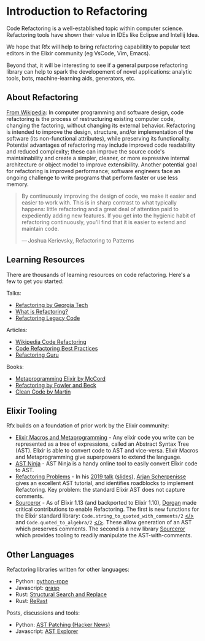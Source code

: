 # Introduction to Refactoring

Code Refactoring is a well-established topic within computer science.
Refactoring tools have shown their value in IDEs like Eclipse and Intellij
Idea.

We hope that Rfx will help to bring refactoring capabilitity to popular text
editors in the Elixir community (eg VsCode, Vim, Emacs).

Beyond that, it will be interesting to see if a general purpose refactoring
library can help to spark the developement of novel applications: analytic
tools, bots, machine-learning aids, generators, etc.

## About Refactoring

[From Wikipedia](https://en.wikipedia.org/wiki/Code_refactoring): In computer
programming and software design, code refactoring is the process of
restructuring existing computer code, changing the factoring, without changing
its external behavior. Refactoring is intended to improve the design,
structure, and/or implementation of the software (its non-functional
attributes), while preserving its functionality. Potential advantages of
refactoring may include improved code readability and reduced complexity; these
can improve the source code's maintainability and create a simpler, cleaner, or
more expressive internal architecture or object model to improve extensibility.
Another potential goal for refactoring is improved performance; software
engineers face an ongoing challenge to write programs that perform faster or
use less memory.

> By continuously improving the design of code, we make it easier and easier to
> work with. This is in sharp contrast to what typically happens: little
> refactoring and a great deal of attention paid to expediently adding new
> features. If you get into the hygienic habit of refactoring continuously,
> you'll find that it is easier to extend and maintain code.
> 
> — Joshua Kerievsky, Refactoring to Patterns

## Learning Resources

There are thousands of learning resources on code refactoring.  Here's a
few to get you started:

Talks: 

- [Refactoring by Georgia Tech](https://www.youtube.com/watch?v=LsLniadcRTw)
- [What is Refactoring?](https://www.youtube.com/watch?v=DQJGRV9np40)
- [Refactoring Legacy Code](https://www.youtube.com/watch?v=p-oWHEfXEVs)

Articles:

- [Wikipedia Code Refactoring](https://en.wikipedia.org/wiki/Code_refactoring)
- [Code Refactoring Best Practices](https://www.altexsoft.com/blog/engineering/code-refactoring-best-practices-when-and-when-not-to-do-it/)
- [Refactoring Guru](https://refactoring.guru/refactoring)

Books:

- [Metaprogramming Elixir by McCord](https://pragprog.com/titles/cmelixir/metaprogramming-elixir/)
- [Refactoring by Fowler and Beck](https://martinfowler.com/books/refactoring.html)
- [Clean Code by Martin](https://www.amazon.com/Clean-Code-Handbook-Software-Craftsmanship/dp/0132350882)

## Elixir Tooling

Rfx builds on a foundation of prior work by the Elixir community:

- [Elixir Macros and Metaprogramming][macros] - Any elixir code you write can
  be represented as a tree of expressions, called an Abstract Syntax Tree
  (AST).  Elixir is able to convert code to AST and vice-versa.  Elixir Macros
  and Metaprogramming give superpowers to extend the language.
- [AST Ninja][astn] - AST Ninja is a handy online tool to easily convert Elixir
  code to AST.
- [Refactoring Problems][as_talk] - In his [2019 talk][as_talk]
  ([slides][as_slides]), [Arjan Scherpenisse][asgh] gives an excellent AST
  tutorial, and identifies roadblocks to implement Refactoring.  Key problem:
  the standard Elixir AST does not capture comments.
- [Sourceror][sourceror] - As of Elixir 1.13 (and backported to Elixir 1.10),
  [Dorgan][dorgangh] made critical contributions to enable Refactoring.  The
  first is new functions for the Elixir standard library:
  `Code.string_to_quoted_with_comments/2` [</>][stqwc] and
  `Code.quoted_to_algebra/2` [</>][qta].  These allow generation of an AST which
  preserves comments.  The second is a new library [Sourceror][sourceror] which
  provides tooling to readily manipulate the AST-with-comments.  

[macros]: https://www.google.com/search?q=elixir+macros+metaprogramming&oq=elixir+macros+metaprogramming&aqs=chrome.0.69i59j69i64j69i60.6516j0j1&sourceid=chrome&ie=UTF-8
[astn]: http://ast.ninja
[asgh]: https://github.com/arjan 
[as_talk]: https://www.youtube.com/watch?v=aM0BLWgr0g4&t=117s
[as_slides]: https://docs.google.com/presentation/d/15_xKuL_H4Eu-EkGarxVixCk192858avE1ef1gmcVKoc/edit#slide=id.g552f9bdc39_0_0
[sourceror]: https://github.com/doorgan/sourceror
[dorgangh]: https://github.com/doorgan
[stqwc]: https://hexdocs.pm/elixir/master/Code.html#quoted_to_algebra/2
[qta]: https://hexdocs.pm/elixir/master/Code.html#string_to_quoted_with_comments/2

## Other Languages

Refactoring libraries written for other languages:

- Python: [python-rope](https://github.com/python-rope/rope)
- Javascript: [grasp](https://graspjs.com)
- Rust: [Structural Search and Replace](https://rust-analyzer.github.io/manual.html#structural-search-and-replace)
- Rust: [ReRast](https://github.com/google/rerast)

Posts, discussions and tools:

- Python: [AST Patching (Hacker News)](https://news.ycombinator.com/item?id=27419237)
- Javascript: [AST Explorer](https://astexplorer.net/)


